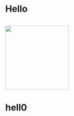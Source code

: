 # Hello
<br>
<a href="https://dolmangksun.github.io"><img src="https://user-images.githubusercontent.com/43112916/45345037-269e2400-b5e0-11e8-8c51-426e4881cbec.jpg" width="200"></a>
<h1>hell0</h1>

